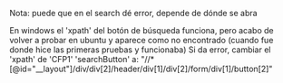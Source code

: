 Nota: puede que en el search dé error, depende de dónde se abra

En windows el 'xpath' del botón de búsqueda funciona, pero acabo de volver a probar en ubuntu y aparece como no encontrado (cuando fue donde hice las primeras pruebas y funcionaba)
Si da error, cambiar el 'xpath' de 'CFP1' 'searchButton' a: "//*[@id=\"__layout\"]/div/div[2]/header/div[1]/div[2]/form/div[1]/button[2]"
